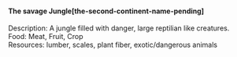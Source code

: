 #### The savage Jungle[the-second-continent-name-pending]

Description: A jungle filled with danger, large reptilian like creatures.  
Food: Meat, Fruit, Crop  
Resources: lumber, scales, plant fiber, exotic/dangerous animals

